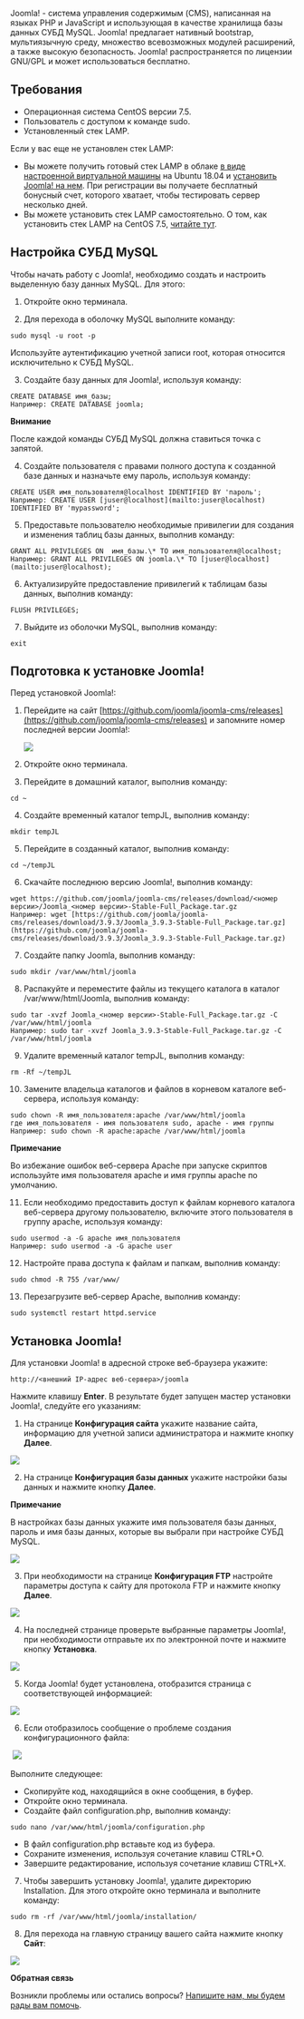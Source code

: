 Joomla! - система управления содержимым (CMS), написанная на языках PHP и JavaScript и использующая в качестве хранилища базы данных СУБД MySQL. Joomla! предлагает нативный bootstrap, мультиязычную среду, множество всевозможных модулей расширений, а также высокую безопасность. Joomla! распространяется по лицензии GNU/GPL и может использоваться бесплатно.

Требования
----------

*   Операционная система CentOS версии 7.5.
*   Пользователь с доступом к команде sudo.
*   Установленный стек LAMP.

Если у вас еще не установлен стек LAMP:

*   Вы можете получить готовый стек LAMP в облаке [в виде настроенной виртуальной машины](https://mcs.mail.ru/app/services/marketplace/) на Ubuntu 18.04 и [установить Joomla! на нем](https://mcs.mail.ru/help/joomla-on-linux/joomla-ubuntu-18). При регистрации вы получаете бесплатный бонусный счет, которого хватает, чтобы тестировать сервер несколько дней.  
*   Вы можете установить стек LAMP самостоятельно. О том, как установить стек LAMP на CentOS 7.5, [читайте тут](https://mcs.mail.ru/help/lamp-on-linux/lamp-centos-7-5).

Настройка СУБД MySQL
--------------------

Чтобы начать работу с Joomla!, необходимо создать и настроить выделенную базу данных MySQL. Для этого:

1.  Откройте окно терминала.
    
2.  Для перехода в оболочку MySQL выполните команду:
    

```
sudo mysql -u root -p 
```

Используйте аутентификацию учетной записи root, которая относится исключительно к СУБД MySQL.

3.  Создайте базу данных для Joomla!, используя команду:
    

```
CREATE DATABASE имя_базы;
Например: CREATE DATABASE joomla;
```

**Внимание**

После каждой команды СУБД MySQL должна ставиться точка с запятой.

4.  Создайте пользователя с правами полного доступа к созданной базе данных и назначьте ему пароль, используя команду: 
    

```
CREATE USER имя_пользователя@localhost IDENTIFIED BY 'пароль';
Например: CREATE USER [juser@localhost](mailto:juser@localhost) IDENTIFIED BY 'mypassword';
```

5.  Предоставьте пользователю необходимые привилегии для создания и изменения таблиц базы данных, выполнив команду: 
    

```
GRANT ALL PRIVILEGES ON  имя_базы.\* TO имя_пользователя@localhost;
Например: GRANT ALL PRIVILEGES ON joomla.\* TO [juser@localhost](mailto:juser@localhost);
```

6.  Актуализируйте предоставление привилегий к таблицам базы данных, выполнив команду: 
    

```
FLUSH PRIVILEGES;
```

7.  Выйдите из оболочки MySQL, выполнив команду: 
    

```
exit
```

Подготовка к установке Joomla!
------------------------------

Перед установкой Joomla!:

1.  Перейдите на сайт [https://github.com/joomla/joomla-cms/releases](https://github.com/joomla/joomla-cms/releases) и запомните номер последней версии Joomla!:
    
    ![](./assets/1553373673333-1553373673333.png)

2.  Откройте окно терминала.
    
3.  Перейдите в домашний каталог, выполнив команду: 
    

```
cd ~
```

4.  Создайте временный каталог tempJL, выполнив команду:
    

```
mkdir tempJL
```

5.  Перейдите в созданный каталог, выполнив команду: 
    

```
cd ~/tempJL
```

6.  Скачайте последнюю версию Joomla!, выполнив команду:
    

```
wget https://github.com/joomla/joomla-cms/releases/download/<номер версии>/Joomla_<номер версии>-Stable-Full_Package.tar.gz
Например: wget [https://github.com/joomla/joomla-cms/releases/download/3.9.3/Joomla_3.9.3-Stable-Full_Package.tar.gz](https://github.com/joomla/joomla-cms/releases/download/3.9.3/Joomla_3.9.3-Stable-Full_Package.tar.gz)
```

7.  Создайте папку Joomla, выполнив команду:
    

```
sudo mkdir /var/www/html/joomla
```

8.  Распакуйте и переместите файлы из текущего каталога в каталог /var/www/html/Joomla, выполнив команду:
    

```
sudo tar -xvzf Joomla_<номер версии>-Stable-Full_Package.tar.gz -C /var/www/html/joomla
Например: sudo tar -xvzf Joomla_3.9.3-Stable-Full_Package.tar.gz -C /var/www/html/joomla
```

9.  Удалите временный каталог tempJL, выполнив команду: 
    

```
rm -Rf ~/tempJL
```

10.  Замените владельца каталогов и файлов в корневом каталоге веб-сервера, используя команду: 
    

```
sudo chown -R имя_пользователя:apache /var/www/html/joomla
где имя_пользователя - имя пользователя sudo, apache - имя группы
Например: sudo chown -R apache:apache /var/www/html/joomla
```

**Примечание**

Во избежание ошибок веб-сервера Apache при запуске скриптов используйте имя пользователя apache и имя группы apache по умолчанию.

11.  Если необходимо предоставить доступ к файлам корневого каталога веб-сервера другому пользователю, включите этого пользователя в группу apache, используя команду: 

```
sudo usermod -a -G apache имя_пользователя
Например: sudo usermod -a -G apache user
```

12.  Настройте права доступа к файлам и папкам, выполнив команду: 
    

```
sudo chmod -R 755 /var/www/
```

13.  Перезагрузите веб-сервер Apache, выполнив команду:
    

```
sudo systemctl restart httpd.service
```

Установка Joomla!
-----------------

Для установки Joomla! в адресной строке веб-браузера укажите: 

```
http://<внешний IP-адрес веб-сервера>/joomla
```

Нажмите клавишу **Enter**. В результате будет запущен мастер установки Joomla!, следуйте его указаниям:

1.  На странице **Конфигурация сайта** укажите название сайта, информацию для учетной записи администратора и нажмите кнопку **Далее**.

**![](./assets/1556226179680-1556226179680.png)**

2.  На странице **Конфигурация базы данных** укажите настройки базы данных и нажмите кнопку **Далее**.

**Примечание**

В настройках базы данных укажите имя пользователя базы данных, пароль и имя базы данных, которые вы выбрали при настройке СУБД MySQL.

**![](./assets/1559854618176-1559854618176.jpeg)**

3.  При необходимости на странице **Конфигурация FTP** настройте параметры доступа к сайту для протокола FTP и нажмите кнопку **Далее**.

**![](./assets/1559854645953-1559854645953.jpeg)**

4.  На последней странице проверьте выбранные параметры Joomla!, при необходимости отправьте их по электронной почте и нажмите кнопку **Установка**.

**![](./assets/1556226327302-1556226327302.png)**

5.  Когда Joomla! будет установлена, отобразится страница с соответствующей информацией:

![](./assets/1553375460786-1553375460786.png)

6.  Если отобразилось сообщение о проблеме создания конфигурационного файла:

 **![](./assets/1556227255049-1556227255049.png)**

Выполните следующее:

*   Скопируйте код, находящийся в окне сообщения, в буфер.
*   Откройте окно терминала.
*   Создайте файл configuration.php, выполнив команду:

```
sudo nano /var/www/html/joomla/configuration.php
```

*   В файл configuration.php вставьте код из буфера.
*   Сохраните изменения, используя сочетание клавиш CTRL+O.
*   Завершите редактирование, используя сочетание клавиш CTRL+X.

7.  Чтобы завершить установку Joomla!, удалите директорию Installation. Для этого откройте окно терминала и выполните команду:

```
sudo rm -rf /var/www/html/joomla/installation/
```

8.  Для перехода на главную страницу вашего сайта нажмите кнопку **Сайт**:

**![](./assets/1553375486854-1553375486854.png)**

**Обратная связь**

Возникли проблемы или остались вопросы? [Напишите нам, мы будем рады вам помочь](https://mcs.mail.ru/help/contact-us).